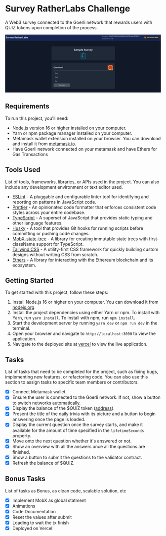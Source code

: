 # Survey RatherLabs Challenge

A Web3 survey connected to the Goerli network that rewards users with QUIZ tokens upon completion of the process.

<img src="./assets/screen1.png" >

## Requirements

To run this project, you'll need:

- Node.js version 16 or higher installed on your computer.
- Yarn or npm package manager installed on your computer.
- Metamask wallet extension installed on your browser. You can download and install it from [metamask.io](https://metamask.io/).
- Have Goerli network connected on your metamask and have Ethers for Gas Transactions

## Tools Used

List of tools, frameworks, libraries, or APIs used in the project. You can also include any development environment or text editor used.

- [ESLint](https://eslint.org/) - A pluggable and configurable linter tool for identifying and reporting on patterns in JavaScript code.
- [Prettier](https://prettier.io/) - An opinionated code formatter that enforces consistent code styles across your entire codebase.
- [TypeScript](https://www.typescriptlang.org/) - A superset of JavaScript that provides static typing and other language features.
- [Husky](https://typicode.github.io/husky/) - A tool that provides Git hooks for running scripts before committing or pushing code changes.
- [MobX-state-tree](https://mobx-state-tree.js.org/) - A library for creating immutable state trees with first-className support for TypeScript.
- [Tailwind CSS](https://tailwindcss.com/) - A utility-first CSS framework for quickly building custom designs without writing CSS from scratch.
- [Ethers](https://docs.ethers.io/v5/) - A library for interacting with the Ethereum blockchain and its ecosystem.

## Getting Started

To get started with this project, follow these steps:

1. Install Node.js 16 or higher on your computer. You can download it from [nodejs.org](https://nodejs.org/).
2. Install the project dependencies using either Yarn or npm. To install with Yarn, run `yarn install`. To install with npm, run `npm install`.
3. Start the development server by running `yarn dev` or `npm run dev` in the terminal.
4. Open your browser and navigate to `http://localhost:3000` to view the application.
5. Navigate to the deployed site at [vercel](https://survey-indol.vercel.app/) to view the live application.

## Tasks

List of tasks that need to be completed for the project, such as fixing bugs, implementing new features, or refactoring code. You can also use this section to assign tasks to specific team members or contributors.

- [x] Connect Metamask wallet.
- [x] Ensure the user is connected to the Goerli network. If not, show a button to switch networks automatically.
- [x] Display the balance of the $QUIZ token ([address](https://goerli.etherscan.io/address/0x437ef217203452317c3c955cf282b1ee5f6aaf72)).
- [x] Present the title of the daily trivia with its picture and a button to begin answering once the page is loaded.
- [x] Display the current question once the survey starts, and make it available for the amount of time specified in the `lifetimeSeconds` property.
- [x] Move onto the next question whether it's answered or not.
- [x] Show an overview with all the answers once all the questions are finished.
- [x] Show a button to submit the questions to the validator contract.
- [x] Refresh the balance of $QUIZ.

## Bonus Tasks

List of tasks as Bonus, as clean code, scalable solution, etc

- [x] Implement MobX as global statment
- [x] Animations
- [x] Code Documentation
- [x] Reset the values after submit
- [x] Loading to wait the tx finish
- [x] Deployed on Vercel
